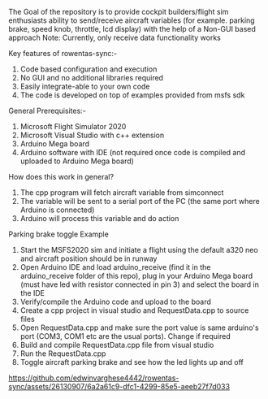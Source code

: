 The Goal of the repository is to provide cockpit builders/flight sim enthusiasts ability to send/receive aircraft variables (for example. parking brake, speed knob, throttle, lcd display) with the help of a Non-GUI based approach
Note: Currently, only receive data functionality works

Key features of rowentas-sync:-
1. Code based configuration and execution
2. No GUI and no additional libraries required
3. Easily integrate-able to your own code
4. The code is developed on top of examples provided from msfs sdk

General Prerequisites:-
1. Microsoft Flight Simulator 2020
2. Microsoft Visual Studio with c++ extension
3. Arduino Mega board
4. Arduino software with IDE (not required once code is compiled and uploaded to Arduino Mega board)

How does this work in general?
1. The cpp program will fetch aircraft variable from simconnect
2. The variable will be sent to a serial port of the PC (the same port where Arduino is connected)
3. Arduino will process this variable and do action

Parking brake toggle Example
1. Start the MSFS2020 sim and initiate a flight using the default a320 neo and aircraft position should be in runway 
2. Open Arduino IDE and load arduino_receive (find it in the arduino_receive folder of this repo), plug in your Arduino Mega board (must have led with resistor connected in pin 3) and select the board in the IDE
3. Verify/compile the Arduino code and upload to the board
4. Create a cpp project in visual studio and RequestData.cpp to source files
5. Open RequestData.cpp and make sure the port value is same arduino's port (COM3, COM1 etc are the usual ports). Change if required
6. Build and compile RequestData.cpp file from visual studio
7. Run the RequestData.cpp
8. Toggle aircraft parking brake and see how the led lights up and off

   



https://github.com/edwinvarghese4442/rowentas-sync/assets/26130907/6a2a61c9-dfc1-4299-85e5-aeeb27f7d033

